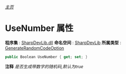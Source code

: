 ###### [主页](./Index.md "主页")
# UseNumber 属性
**程序集** : [SharpDevLib.dll](./SharpDevLib.assembly.md "SharpDevLib.dll")
**命名空间** : [SharpDevLib](./SharpDevLib.namespace.md "SharpDevLib")
**所属类型** : [GenerateRandomCodeOption](./SharpDevLib.GenerateRandomCodeOption.md "GenerateRandomCodeOption")
``` csharp
public Boolean UseNumber { get; set; }
```
**注释**
*是否生成带数字的随机码,默认为true*

